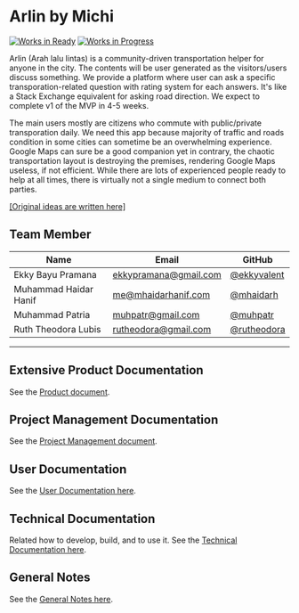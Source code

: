 # Arlin by Michi

[![Works in Ready](https://badge.waffle.io/gunadarma-academy/asde-michi.svg?label=ready&title=Ready)](http://waffle.io/gunadarma-academy/asde-michi)
[![Works in Progress](https://badge.waffle.io/gunadarma-academy/asde-michi.svg?label=In%20Progress&title=In%20Progress)](http://waffle.io/gunadarma-academy/asde-michi)

Arlin (Arah lalu lintas) is a community-driven transportation helper for anyone in the city. The contents will be user generated as the visitors/users discuss something. We provide a platform where user can ask a specific transporation-related question with rating system for each answers. It's like a Stack Exchange equivalent for asking road direction. We expect to complete v1 of the MVP in 4-5 weeks.

The main users mostly are citizens who commute with public/private transporation daily. We need this app because majority of traffic and roads condition in some cities can sometime be an overwhelming experience. Google Maps can sure be a good companion yet in contrary, the chaotic transportation layout is destroying the premises, rendering Google Maps useless, if not efficient. While there are lots of experienced people ready to help at all times, there is virtually not a single medium to connect both parties.

[[Original ideas are written here]](IDEAS.markdown)

## Team Member

| Name                  | Email                 | GitHub |
|-----------------------|-----------------------|--------|
| Ekky Bayu Pramana     | ekkypramana@gmail.com | [@ekkyvalent](https://github.com/ekkyvalent)
| Muhammad Haidar Hanif | me@mhaidarhanif.com   | [@mhaidarh](https://github.com/mhaidarh)
| Muhammad Patria       | muhpatr@gmail.com     | [@muhpatr](https://github.com/muhpatr)
| Ruth Theodora Lubis   | rutheodora@gmail.com  | [@rutheodora](https://github.com/rutheodora)

--------------------------------------------------

## Extensive Product Documentation

See the [Product document](docs/product.markdown).

## Project Management Documentation

See the [Project Management document](docs/project-management.markdown).

## User Documentation

See the [User Documentation here](docs/user-documentation.markdown).

## Technical Documentation

Related how to develop, build, and to use it. See the [Technical Documentation here](docs/technical-documentation.markdown).

## General Notes

See the [General Notes here](NOTES.markdown).
